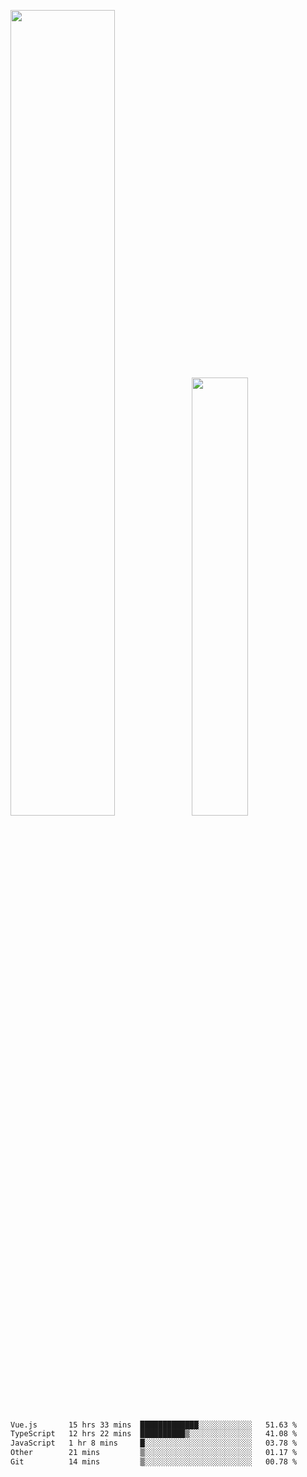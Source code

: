 <img align="" width="57.5%" src="https://github-readme-stats.vercel.app/api?username=Dream4ever&hide_title=true&hide_border=true&count_private=true&show_icons=true&include_all_commits=true&line_height=21" /><img align="" width="42.4%" src="https://github-readme-stats.vercel.app/api/top-langs/?username=Dream4ever&hide_title=true&count_private=true&show_icons=true&langs_count=6&hide_border=true&layout=compact" />

<!--START_SECTION:waka-->

```txt
Vue.js       15 hrs 33 mins  █████████████░░░░░░░░░░░░   51.63 %
TypeScript   12 hrs 22 mins  ██████████▒░░░░░░░░░░░░░░   41.08 %
JavaScript   1 hr 8 mins     █░░░░░░░░░░░░░░░░░░░░░░░░   03.78 %
Other        21 mins         ▒░░░░░░░░░░░░░░░░░░░░░░░░   01.17 %
Git          14 mins         ▒░░░░░░░░░░░░░░░░░░░░░░░░   00.78 %
```

<!--END_SECTION:waka-->
